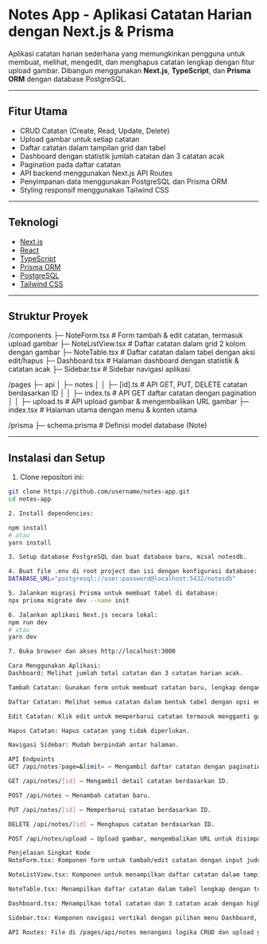 # Notes App - Aplikasi Catatan Harian dengan Next.js & Prisma

Aplikasi catatan harian sederhana yang memungkinkan pengguna untuk membuat, melihat, mengedit, dan menghapus catatan lengkap dengan fitur upload gambar. Dibangun menggunakan **Next.js**, **TypeScript**, dan **Prisma ORM** dengan database PostgreSQL.

---

## Fitur Utama

- CRUD Catatan (Create, Read, Update, Delete)
- Upload gambar untuk setiap catatan
- Daftar catatan dalam tampilan grid dan tabel
- Dashboard dengan statistik jumlah catatan dan 3 catatan acak
- Pagination pada daftar catatan
- API backend menggunakan Next.js API Routes
- Penyimpanan data menggunakan PostgreSQL dan Prisma ORM
- Styling responsif menggunakan Tailwind CSS

---

## Teknologi

- [Next.js](https://nextjs.org/)
- [React](https://reactjs.org/)
- [TypeScript](https://www.typescriptlang.org/)
- [Prisma ORM](https://www.prisma.io/)
- [PostgreSQL](https://www.postgresql.org/)
- [Tailwind CSS](https://tailwindcss.com/)

---
## Struktur Proyek
/components
├─ NoteForm.tsx         # Form tambah & edit catatan, termasuk upload gambar
├─ NoteListView.tsx     # Daftar catatan dalam grid 2 kolom dengan gambar
├─ NoteTable.tsx        # Daftar catatan dalam tabel dengan aksi edit/hapus
├─ Dashboard.tsx        # Halaman dashboard dengan statistik & catatan acak
├─ Sidebar.tsx          # Sidebar navigasi aplikasi

/pages
├─ api
│  ├─ notes
│  │  ├─ [id].ts       # API GET, PUT, DELETE catatan berdasarkan ID
│  │  ├─ index.ts      # API GET daftar catatan dengan pagination
│  │  ├─ upload.ts     # API upload gambar & mengembalikan URL gambar
├─ index.tsx            # Halaman utama dengan menu & konten utama

/prisma
├─ schema.prisma        # Definisi model database (Note)

---

## Instalasi dan Setup

1. Clone repositori ini:

```bash
git clone https://github.com/username/notes-app.git
cd notes-app

2. Install dependencies:

npm install
# atau
yarn install

3. Setup database PostgreSQL dan buat database baru, misal notesdb.

4. Buat file .env di root project dan isi dengan konfigurasi database:
DATABASE_URL="postgresql://user:password@localhost:5432/notesdb"

5. Jalankan migrasi Prisma untuk membuat tabel di database:
npx prisma migrate dev --name init

6. Jalankan aplikasi Next.js secara lokal:
npm run dev
# atau
yarn dev

7. Buka browser dan akses http://localhost:3000

Cara Menggunakan Aplikasi:
Dashboard: Melihat jumlah total catatan dan 3 catatan harian acak.

Tambah Catatan: Gunakan form untuk membuat catatan baru, lengkap dengan upload gambar.

Daftar Catatan: Melihat semua catatan dalam bentuk tabel dengan opsi edit dan hapus.

Edit Catatan: Klik edit untuk memperbarui catatan termasuk mengganti gambar.

Hapus Catatan: Hapus catatan yang tidak diperlukan.

Navigasi Sidebar: Mudah berpindah antar halaman.

API Endpoints
GET /api/notes?page=&limit= — Mengambil daftar catatan dengan pagination.

GET /api/notes/[id] — Mengambil detail catatan berdasarkan ID.

POST /api/notes — Menambah catatan baru.

PUT /api/notes/[id] — Memperbarui catatan berdasarkan ID.

DELETE /api/notes/[id] — Menghapus catatan berdasarkan ID.

POST /api/notes/upload — Upload gambar, mengembalikan URL untuk disimpan pada catatan.

Penjelasan Singkat Kode
NoteForm.tsx: Komponen form untuk tambah/edit catatan dengan input judul, deskripsi, tanggal mulai & selesai, dan upload gambar.

NoteListView.tsx: Komponen untuk menampilkan daftar catatan dalam tampilan grid yang responsif dengan preview gambar.

NoteTable.tsx: Menampilkan daftar catatan dalam tabel lengkap dengan tombol aksi Edit dan Delete.

Dashboard.tsx: Menampilkan total catatan dan 3 catatan acak dengan highlight.

Sidebar.tsx: Komponen navigasi vertikal dengan pilihan menu Dashboard, Tambah Catatan, dan Daftar Catatan.

API Routes: File di /pages/api/notes menangani logika CRUD dan upload gambar dengan Prisma sebagai ORM.